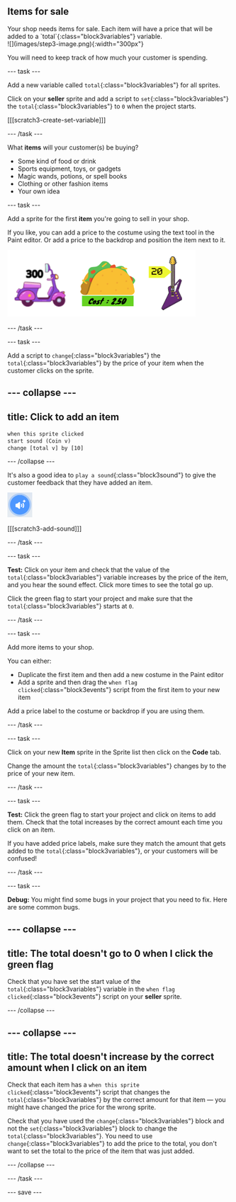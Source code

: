 ## Items for sale

<div style="display: flex; flex-wrap: wrap">
<div style="flex-basis: 200px; flex-grow: 1; margin-right: 15px;">
Your shop needs items for sale. Each item will have a price that will be added to a `total`{:class="block3variables"} variable.
</div>
<div>
![](images/step3-image.png){:width="300px"}
</div>
</div>

You will need to keep track of how much your customer is spending.

--- task ---

Add a new variable called `total`{:class="block3variables"} for all sprites.

Click on your **seller** sprite and add a script to `set`{:class="block3variables"} the `total`{:class="block3variables"} to `0` when the project starts.

[[[scratch3-create-set-variable]]]

--- /task ---

What **items** will your customer(s) be buying? 
+ Some kind of food or drink
+ Sports equipment, toys, or gadgets
+ Magic wands, potions, or spell books
+ Clothing or other fashion items
+ Your own idea

--- task ---

Add a sprite for the first **item** you're going to sell in your shop.

If you like, you can add a price to the costume using the text tool in the Paint editor. Or add a price to the backdrop and position the item next to it.

![Examples of items with amounts written next to them.](images/item-amounts.png)

--- /task ---

--- task ---

Add a script to `change`{:class="block3variables"} the `total`{:class="block3variables"} by the price of your item when the customer clicks on the sprite.

--- collapse ---
---
title: Click to add an item
---

```blocks3
when this sprite clicked
start sound (Coin v)
change [total v] by [10]
```

--- /collapse ---

It's also a good idea to `play a sound`{:class="block3sound"} to give the customer feedback that they have added an item.

![The add a sound icon](images/add-sound.png)

[[[scratch3-add-sound]]]

--- /task ---

--- task ---

**Test:** Click on your item and check that the value of the `total`{:class="block3variables"} variable increases by the price of the item, and you hear the sound effect. Click more times to see the total go up.

Click the green flag to start your project and make sure that the `total`{:class="block3variables"} starts at `0`.

--- /task ---

--- task ---

Add more items to your shop. 

You can either:
+ Duplicate the first item and then add a new costume in the Paint editor
+ Add a sprite and then drag the `when flag clicked`{:class="block3events"} script from the first item to your new item

Add a price label to the costume or backdrop if you are using them.

--- /task ---

--- task ---

Click on your new **Item** sprite in the Sprite list then click on the **Code** tab.

Change the amount the `total`{:class="block3variables"} changes by to the price of your new item.

--- /task ---

--- task ---

**Test:** Click the green flag to start your project and click on items to add them. Check that the total increases by the correct amount each time you click on an item. 

If you have added price labels, make sure they match the amount that gets added to the `total`{:class="block3variables"}, or your customers will be confused!

--- /task ---

--- task ---

**Debug:** You might find some bugs in your project that you need to fix. Here are some common bugs.

--- collapse ---
---
title: The total doesn't go to 0 when I click the green flag
---

Check that you have set the start value of the `total`{:class="block3variables"} variable in the `when flag clicked`{:class="block3events"} script on your **seller** sprite.

--- /collapse ---

--- collapse ---
---
title: The total doesn't increase by the correct amount when I click on an item
---

Check that each item has a `when this sprite clicked`{:class="block3events"} script that changes the `total`{:class="block3variables"} by the correct amount for that item — you might have changed the price for the wrong sprite.

Check that you have used the `change`{:class="block3variables"} block and not the `set`{:class="block3variables"} block to change the `total`{:class="block3variables"}. You need to use `change`{:class="block3variables"} to add the price to the total, you don't want to set the total to the price of the item that was just added.

--- /collapse ---

--- /task ---

--- save ---
